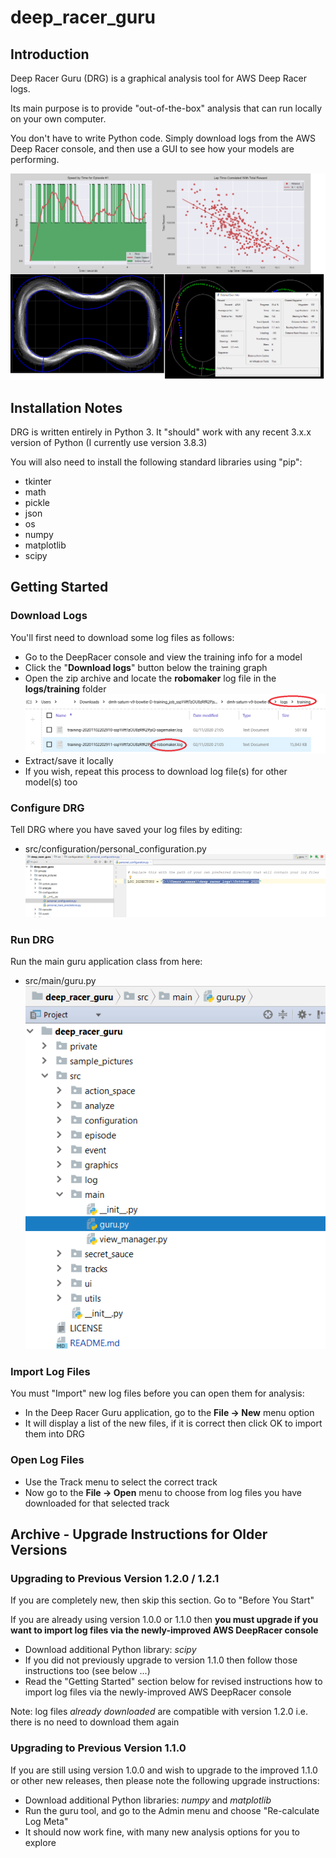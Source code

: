 # deep_racer_guru

## Introduction

Deep Racer Guru (DRG) is a graphical analysis tool for AWS Deep Racer logs.

Its main purpose is to provide "out-of-the-box" analysis that can run locally on your own computer.

You don't have to write Python code. Simply download logs from the AWS Deep Racer console, and then use a GUI to see how your models are performing.

![](./sample_pictures/Collage.png)

## Installation Notes

DRG is written entirely in Python 3. It "should" work with any recent 3.x.x version of Python (I currently use version 3.8.3)

You will also need to install the following standard libraries using "pip":
* tkinter
* math
* pickle
* json
* os
* numpy
* matplotlib
* scipy

## Getting Started

### Download Logs
You'll first need to download some log files as follows:
* Go to the DeepRacer console and view the training info for a model
* Click the "**Download logs**" button below the training graph 
* Open the zip archive and locate the **robomaker** log file in the **logs/training** folder
![](./sample_pictures/find_correct_log_file.png)
* Extract/save it locally
* If you wish, repeat this process to download log file(s) for other model(s) too

### Configure DRG
Tell DRG where you have saved your log files by editing:
* src/configuration/personal_configuration.py
![](./sample_pictures/personal_config_file.png)

### Run DRG
Run the main guru application class from here:
* src/main/guru.py
![](./sample_pictures/how_to_run.png)

### Import Log Files
You must "Import" new log files before you can open them for analysis:
* In the Deep Racer Guru application, go to the **File -> New** menu option
* It will display a list of the new files, if it is correct then click OK to import them into DRG

### Open Log Files
* Use the Track menu to select the correct track
* Now go to the **File -> Open** menu to choose from log files you have downloaded for that selected track


## Archive - Upgrade Instructions for Older Versions

### Upgrading to Previous Version 1.2.0 / 1.2.1

If you are completely new, then skip this section. Go to "Before You Start"

If you are already using version 1.0.0 or 1.1.0 then **you must upgrade if you want to import log files via the newly-improved AWS DeepRacer console**

* Download additional Python library: *scipy*
* If you did not previously upgrade to version 1.1.0 then follow those instructions too (see below ...)
* Read the "Getting Started" section below for revised instructions how to import log files via the newly-improved AWS DeepRacer console

Note: log files *already downloaded* are compatible with version 1.2.0 i.e. there is no need to download them again


### Upgrading to Previous Version 1.1.0

If you are still using version 1.0.0 and wish to upgrade to the improved 1.1.0 or other new releases, then please note the following upgrade instructions:
* Download additional Python libraries: *numpy* and *matplotlib*
* Run the guru tool, and go to the Admin menu and choose "Re-calculate Log Meta"
* It should now work fine, with many new analysis options for you to explore







